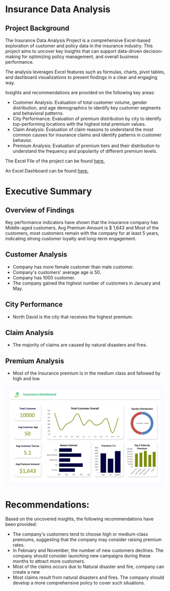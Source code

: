 # Insurance Data Analysis

## Project Background

The Insurance Data Analysis Project is a comprehensive Excel-based exploration of customer and policy data in the insurance industry. This project aims to uncover key insights that can support data-driven decision-making for optimizing policy management, and overall business performance.

The analysis leverages Excel features such as formulas, charts, pivot tables, and dashboard visualizations to present findings in a clear and engaging way.

Insights and recommendations are provided on the following key areas:

- Customer Analysis: Evaluation of total customer volume, gender distribution, and age demographics to identify key customer segments and behavioral patterns.
- City Performance: Evaluation of premium distribution by city to identify top-performing locations with the highest total premium values.
- Claim Analysis: Evaluation of claim reasons to understand the most common causes for insurance claims and identify patterns in customer behavior.
- Premium Analysis: Evaluation of premium tiers and their distribution to understand the frequency and popularity of different premium levels.

The Excel File of the project can be found [here.](Insurance_dataset.xlsx)

An Excel Dashboard can be found [here.](Dashboard.pdf)

# Executive Summary
## Overview of Findings

Key performance indicators have shown that the insurance company has Middle-aged customers, Avg Premium Amount is $ 1,643 and Most of the customers, most customers remain with the company for at least 5 years, indicating strong customer loyalty and long-term engagement.

## Customer Analysis
- Company has more female customer than male customer.
- Company's customers' average age is 50.
- Company has 1000 customer.
- The company gained the highest number of customers in January and May.

## City Performance
- North David is the city that receives the highest premium.

## Claim Analysis
- The majority of claims are caused by natural disasters and fires.

## Premium Analysis
- Most of the Insurance premium is in the medium class and fallowed by high and low.

![Dashboard](https://github.com/mustafaozzkul/Insurance-/blob/main/Dashboard%20png.png?raw=true)


# Recommendations:

Based on the uncovered insights, the following recommendations have been provided:

- The company's customers tend to choose high or medium-class premiums, suggesting that the company may consider raising premium rates.
- In February and November, the number of new customers declines. The company should consider launching new campaigns during these months to attract more customers.
- Most of the claims occurs due to Natural disaster and fire, company can create a new
- Most claims result from natural disasters and fires. The company should develop a more comprehensive policy to cover such situations.
